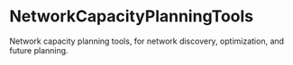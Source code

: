 # NetworkCapacityPlanningTools
Network capacity planning tools, for network discovery, optimization, and future planning. 
